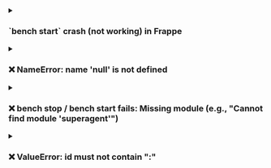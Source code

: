 <details>
  <summary><h3>`bench start` crash (not working) in Frappe</h3></summary>
  
# `bench start` crash (not working) in Frappe

Solutions for two common issues in Frappe development while trying to start the `bench`:

- Port conflicts that prevent `bench start` from working.

- Crashes caused by old or corrupted cache content.

i don't know why but it always happen because of redis issue (either port or cache)

---

### The Solution In Short:

```bash

sudo lsof -i :11000

sudo kill <PID1> <PID2> <PID3> .....

sudo lsof -i :13000

sudo kill <PID1> <PID2> <PID3> .....

bench --site your-site-name clear-cache

bench --site your-site-name clear-website-cache

bench start

```

---

### Explaination:

### Part 1: Fixing Port Conflicts in Frappe

When running `bench start`, you might see errors like:

```

TCP listening socket on 127.0.0.1:11000 is already in use.

TCP listening socket on 127.0.0.1:13000 is already in use.

```

These ports are used by Redis for different purposes.

- port `11000`: Used by the Redis cache instance to store frequently accessed data and improve application performance.

- port `13000`: Used by the Redis queue instance to manage background tasks and asynchronous operations.

This `Address already in use` issue usually occurs if previous `bench` processes didn’t shut down properly.

In my case, i forgot to close bench before shut down my machine.

---

### Solution:

#### 1. Identify Which Processes Are Using the Ports

```bash

sudo lsof -i :11000

sudo lsof -i :13000

```

This shows which process (and its PID) is currently using the port.

---

#### 2. Kill the Conflicting Processes

```bash

sudo kill <PID1> <PID2> <PID3> .....

```

Frees up the ports so `bench start` can use them.

This ensures Redis starts correctly and Frappe can utilize caching and queuing systems without issues.

---

#### 3. Restart the Bench

```bash

bench start

```

With the ports now free and available, the bench should start normally.

---

### Part 2: Fixing Bench Start Crashes via Cache Clearing

Sometimes `bench start` crashes due to corrupted cache content.

---

#### 1. Clear Browser Cache

```bash

bench --site your-site-name clear-website-cache

```

The command `clear-website-cache`:

1. Browser-level, for web display.

2. Clears browser cache (HTML, CSS, JS, images) for a website.

3. Fixes display issues or forces browser to load latest site files.

4. Clears your browser cache just in case you have cached content that may be causing this problem.

---

#### 2. Clear Backend Cache

```bash

bench --site your-site-name clear-cache

```

The command `clear-cache`:

1. it's Application-level, for Frappe/ERPNext.

2. Clears internal caches (metadata, doctypes) in Frappe-based apps like ERPNext, after code or config changes to ensure app uses latest data.

3. Sometimes when you make changes in code or config (like modifying hooks, custom fields), Frappe still uses old data from memory. This can cause strange errors or crashes when starting the bench.

---

#### 3. Restart Bench

```bash

bench start

```

---

- Always shut down bench properly using `Ctrl` + `c`.

- Use `lsof` to detect what's taken ports.

- Cache can cause strange issues, clear it regularly while developing.
- the port `11000` or `13000` may change based on your server or the configurations, they are not constant.
</details>

<details>
  <summary><h3>❌ NameError: name 'null' is not defined</h3></summary>

**Cause:**  
This usually happens due to cached assets or browser issues after switching branches.  

**Solutions:**  
- Run: `bench clear-cache`  
- Or try accessing with a different browser  

🔗 [Reference](https://discuss.frappe.io/t/server-error-at-the-front-of-any-page/120135)  
</details>

<details>
  <summary><h3>❌ bench stop / bench start fails: Missing module (e.g., "Cannot find module 'superagent'")</h3></summary>

**Cause:**  
Node.js dependencies are missing after switching branches.  

**Solution:**  
Re-install required packages:  
```bash
bench setup requirements
```

🔗 [Reference](https://discuss.frappe.io/t/bench-start-with-serveral-errors/40904/13?u=mohamed-ameer)

</details>

<details>
  <summary><h3>❌ ValueError: id must not contain ":"</h3></summary>

**Cause:**
Older Frappe version had a bug in job ID generation (create_job_id in frappe/utils/backgroundjobs.py).

**Solution:**

Best fix: Update to the latest Frappe version.

Manual fix: Update the function to replace : with |:

```python
def create_job_id(job_id: str | None = None) -> str:
	"""
	Generate unique job id for deduplication
	"""
	if not job_id:
		job_id = str(uuid4())
	else:
		job_id = job_id.replace(":", "|")
	return f"{frappe.local.site}||{job_id}"
```

🔗 [Reference](https://discuss.frappe.io/t/migrate-command-error-in/145017/2?u=mohamed-ameer)

</details>